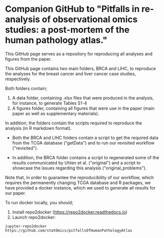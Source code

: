 # Companion GitHub to "Pitfalls in re-analysis of observational omics studies: a post-mortem of the human pathology atlas."

This GitHub page serves as a repository for reproducing all analyses and figures from the paper.

This GitHub page contains two main folders, BRCA and LIHC, to reproduce the analyses for the breast cancer and liver cancer case studies, respectively.

Both folders contain;

1. A data folder, containing .xlsx files that were produced in the analysis, for instance,  to generate Tables S1-4
2. A figures folder, containing all figures that were use in the paper (main paper as well as supplementary materials).

In addition, the folders contain the scripts required to reproduce the analysis (in R markdown format).

- Both the BRCA and LIHC folders contain a script to get the required data from the TCGA database ("getData") and to run our revisited workflow ("revisited").

- In addition, the BRCA folder contains a script to regenerated some of the results communicated by Uhlen et al. ("original")
and a script to showcase the issues regarding this analysis ("original_problems").

Note that, in order to guarantee the reproducibility of our workflow, which requires the permanently changing TCGA database and R packages,
we have provided a docker instance, which we used to generate all results for our paper.

To run docker locally, you should;

1. Install repo2docker (https://repo2docker.readthedocs.io)
2. Launch repo2docker:
```
jupyter-repo2docker https://github.com/statOmics/pitfallsOfHumanPathologyAtlas
```
